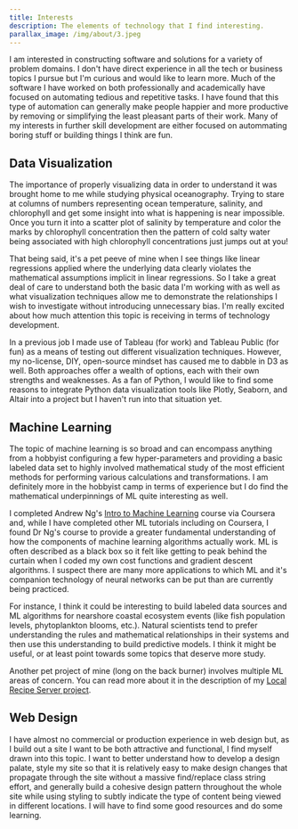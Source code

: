 ```yaml
---
title: Interests
description: The elements of technology that I find interesting.
parallax_image: /img/about/3.jpeg
---
```


I am interested in constructing software and solutions for a variety of problem domains. I don't have direct experience in all the tech or business topics I pursue but I'm curious and would like to learn more. Much of the software I have worked on both professionally and academically have focused on automating tedious and repetitive tasks.
I have found that this type of automation can generally make people happier and more productive by removing or simplifying the least pleasant parts of their work. Many of my interests in further skill development are either focused on autommating boring stuff or building things I think are fun.

## Data Visualization

The importance of properly visualizing data in order to understand it was brought home to me while studying physical oceanography. Trying to stare at columns of numbers representing ocean temperature, salinity, and chlorophyll and get some insight into what is happening is near impossible. Once you turn it into a scatter plot of salinity by temperature and color the marks by chlorophyll concentration then the pattern of cold salty water being associated with high chlorophyll concentrations just jumps out at you!

That being said, it's a pet peeve of mine when I see things like linear regressions applied where the underlying data clearly violates the mathematical assumptions implicit in linear regressions. So I take a great deal of care to understand both the basic data I'm working with as well as what visualization techniques allow me to demonstrate the relationships I wish to investigate without introducing unnecessary bias. I'm really excited about how much attention this topic is receiving in terms of technology development.

In a previous job I made use of Tableau (for work) and Tableau Public (for fun) as a means of testing out different visualization techniques. However, my no-license, DIY, open-source mindset has caused me to dabble in D3 as well. Both approaches offer a wealth of options, each with their own strengths and weaknesses. As a fan of Python, I would like to find some reasons to integrate Python data visualization tools like Plotly, Seaborn, and Altair into a project but I haven't run into that situation yet.

## Machine Learning

The topic of machine learning is so broad and can encompass anything from a hobbyist configuring a few hyper-parameters and providing a basic labeled data set to highly involved mathematical study of the most efficient methods for performing various calculations and transformations. I am definitely more in the hobbyist camp in terms of experience but I do find the mathematical underpinnings of ML quite interesting as well.

I completed Andrew Ng's [Intro to Machine Learning](https://www.coursera.org/learn/machine-learning) course via Coursera and, while I have completed other ML tutorials including on Coursera, I found Dr Ng's course to provide a greater fundamental understanding of how the components of machine learning algorithms actually work. ML is often described as a black box so it felt like getting to peak behind the curtain when I coded my own cost functions and gradient descent algorithms. I suspect there are many more applications to which ML and it's companion technology of neural networks can be put than are currently being practiced.

For instance, I think it could be interesting to build labeled data sources and ML algorithms for nearshore coastal ecosystem events (like fish population levels, phytoplankton blooms, etc.). Natural scientists tend to prefer understanding the rules and mathematical relationships in their systems and then use this understanding to build predictive models. I think it might be useful, or at least point towards some topics that deserve more study.

Another pet project of mine (long on the back burner) involves multiple ML areas of concern. You can read more about it in the description of my [Local Recipe Server project](/projects/local-recipe-server).

## Web Design

I have almost no commercial or production experience in web design but, as I build out a site I want to be both attractive and functional, I find myself drawn into this topic. I want to better understand how to develop a design palate, style my site so that it is relatively easy to make design changes that propagate through the site without a massive find/replace class string effort, and generally build a cohesive design pattern throughout the whole site while using styling to subtly indicate the type of content being viewed in different locations. I will have to find some good resources and do some learning.
